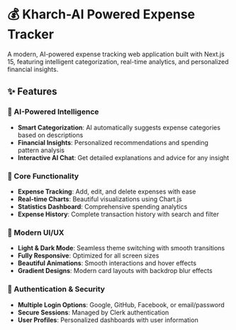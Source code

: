 # 💰 Kharch-AI Powered Expense Tracker

A modern, AI-powered expense tracking web application built with Next.js 15, featuring intelligent categorization, real-time analytics, and personalized financial insights.

## ✨ Features

### 🤖 AI-Powered Intelligence

- **Smart Categorization**: AI automatically suggests expense categories based on descriptions
- **Financial Insights**: Personalized recommendations and spending pattern analysis
- **Interactive AI Chat**: Get detailed explanations and advice for any insight

### 💼 Core Functionality

- **Expense Tracking**: Add, edit, and delete expenses with ease
- **Real-time Charts**: Beautiful visualizations using Chart.js
- **Statistics Dashboard**: Comprehensive spending analytics
- **Expense History**: Complete transaction history with search and filter

### 🎨 Modern UI/UX

- **Light & Dark Mode**: Seamless theme switching with smooth transitions
- **Fully Responsive**: Optimized for all screen sizes
- **Beautiful Animations**: Smooth interactions and hover effects
- **Gradient Designs**: Modern card layouts with backdrop blur effects

### 🔐 Authentication & Security

- **Multiple Login Options**: Google, GitHub, Facebook, or email/password
- **Secure Sessions**: Managed by Clerk authentication
- **User Profiles**: Personalized dashboards with user information